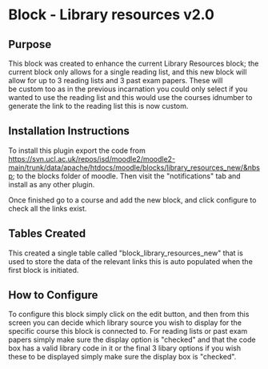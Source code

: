 # Block - Library resources v2.0

## Purpose

This block was created to enhance the current Library Resources block; the current block only allows for a single reading list, and this new block will allow for up to 3 reading lists and 3 past exam papers. These will be custom too as in the previous incarnation you could only select if you wanted to use the reading list and this would use the courses idnumber to generate the link to the reading list this is now custom.

## Installation Instructions

To install this plugin export the code from <https://svn.ucl.ac.uk/repos/isd/moodle2/moodle2-main/trunk/data/apache/htdocs/moodle/blocks/library_resources_new/&nbsp>; to the blocks folder of moodle. Then visit the "notifications" tab and install as any other plugin.

Once finished go to a course and add the new block, and click configure to check all the links exist.

## Tables Created

This created a single table called "block\_library\_resources\_new" that is used to store the data of the relevant links this is auto populated when the first block is initiated.

## How to Configure

To configure this block simply click on the edit button, and then from this screen you can decide which library source you wish to display for the specific course this block is connected to. For reading lists or past exam papers simply make sure the display option is "checked" and that the code box has a valid library code in it or the final 3 libary options if you wish these to be displayed simply make sure the display box is "checked".
